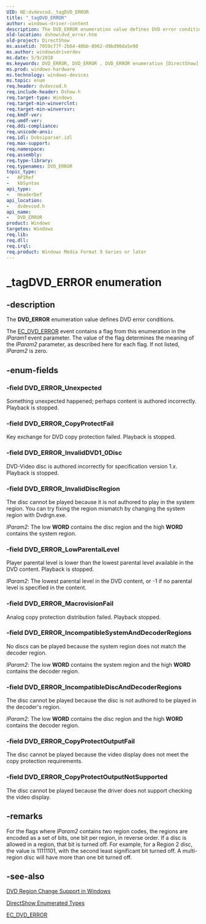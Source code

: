 ```yaml
---
UID: NE:dvdevcod._tagDVD_ERROR
title: "_tagDVD_ERROR"
author: windows-driver-content
description: The DVD_ERROR enumeration value defines DVD error conditions.
old-location: dshow\dvd_error.htm
old-project: DirectShow
ms.assetid: 7059c77f-2b64-40bb-8962-d9bd90da5e90
ms.author: windowsdriverdev
ms.date: 5/9/2018
ms.keywords: DVD_ERROR, DVD_ERROR , DVD_ERROR enumeration [DirectShow], DVD_ERROREnumeration, DVD_ERROR_CopyProtectFail, DVD_ERROR_CopyProtectOutputFail, DVD_ERROR_CopyProtectOutputNotSupported, DVD_ERROR_IncompatibleDiscAndDecoderRegions, DVD_ERROR_IncompatibleSystemAndDecoderRegions, DVD_ERROR_InvalidDVD1_0Disc, DVD_ERROR_InvalidDiscRegion, DVD_ERROR_LowParentalLevel, DVD_ERROR_MacrovisionFail, DVD_ERROR_Unexpected, _tagDVD_ERROR, dshow.dvd_error, dvdevcod/DVD_ERROR, dvdevcod/DVD_ERROR_CopyProtectFail, dvdevcod/DVD_ERROR_CopyProtectOutputFail, dvdevcod/DVD_ERROR_CopyProtectOutputNotSupported, dvdevcod/DVD_ERROR_IncompatibleDiscAndDecoderRegions, dvdevcod/DVD_ERROR_IncompatibleSystemAndDecoderRegions, dvdevcod/DVD_ERROR_InvalidDVD1_0Disc, dvdevcod/DVD_ERROR_InvalidDiscRegion, dvdevcod/DVD_ERROR_LowParentalLevel, dvdevcod/DVD_ERROR_MacrovisionFail, dvdevcod/DVD_ERROR_Unexpected
ms.prod: windows-hardware
ms.technology: windows-devices
ms.topic: enum
req.header: dvdevcod.h
req.include-header: Dshow.h
req.target-type: Windows
req.target-min-winverclnt: 
req.target-min-winversvr: 
req.kmdf-ver: 
req.umdf-ver: 
req.ddi-compliance: 
req.unicode-ansi: 
req.idl: Dvbsiparser.idl
req.max-support: 
req.namespace: 
req.assembly: 
req.type-library: 
req.typenames: DVD_ERROR
topic_type:
-	APIRef
-	kbSyntax
api_type:
-	HeaderDef
api_location:
-	dvdevcod.h
api_name:
-	DVD_ERROR
product: Windows
targetos: Windows
req.lib: 
req.dll: 
req.irql: 
req.product: Windows Media Format 9 Series or later
---
```


# _tagDVD_ERROR enumeration


## -description



The <b>DVD_ERROR</b> enumeration value defines DVD error conditions.



The <a href="https://msdn.microsoft.com/2cd3e0c4-e2b7-4aa1-9f3c-9003eabfb08a">EC_DVD_ERROR</a> event contains a flag from this enumeration in the <i>lParam1</i> event parameter. The value of the flag determines the meaning of the <i>lParam2</i> parameter, as described here for each flag. If not listed, <i>lParam2</i> is zero.


## -enum-fields




### -field DVD_ERROR_Unexpected

Something unexpected happened; perhaps content is authored incorrectly. Playback is stopped.


### -field DVD_ERROR_CopyProtectFail

Key exchange for DVD copy protection failed. Playback is stopped.


### -field DVD_ERROR_InvalidDVD1_0Disc

DVD-Video disc is authored incorrectly for specification version 1.<i>x</i>. Playback is stopped.


### -field DVD_ERROR_InvalidDiscRegion

The disc cannot be played because it is not authored to play in the system region. You can try fixing the region mismatch by changing the system region with Dvdrgn.exe.

<i>lParam2</i>: The low <b>WORD</b> contains the disc region and the high <b>WORD</b> contains the system region.


### -field DVD_ERROR_LowParentalLevel

Player parental level is lower than the lowest parental level available in the DVD content. Playback is stopped.

<i>lParam2</i>: The lowest parental level in the DVD content, or -1 if no parental level is specified in the content.


### -field DVD_ERROR_MacrovisionFail

Analog copy protection distribution failed. Playback stopped.


### -field DVD_ERROR_IncompatibleSystemAndDecoderRegions

No discs can be played because the system region does not match the decoder region.

<i>lParam2</i>: The low <b>WORD</b> contains the system region and the high <b>WORD</b> contains the decoder region.


### -field DVD_ERROR_IncompatibleDiscAndDecoderRegions

The disc cannot be played because the disc is not authored to be played in the decoder's region.

<i>lParam2</i>: The low <b>WORD</b> contains the disc region and the high <b>WORD</b> contains the decoder region.


### -field DVD_ERROR_CopyProtectOutputFail

The disc cannot be played because the video display does not meet the copy protection requirements. 


### -field DVD_ERROR_CopyProtectOutputNotSupported

The disc cannot be played because the driver does not support checking the video display.


## -remarks



For the flags where <i>lParam2</i> contains two region codes, the regions are encoded as a set of bits, one bit per region, in reverse order. If a disc is allowed in a region, that bit is turned off. For example, for a Region 2 disc, the value is 11111101, with the second least significant bit turned off. A multi-region disc will have more than one bit turned off.




## -see-also




<a href="https://msdn.microsoft.com/db3e5a03-ca92-48c6-a4fe-575975996cd4">DVD Region Change Support in Windows</a>



<a href="https://msdn.microsoft.com/74467006-b077-49c0-8573-f939ac3d3444">DirectShow Enumerated Types</a>



<a href="https://msdn.microsoft.com/2cd3e0c4-e2b7-4aa1-9f3c-9003eabfb08a">EC_DVD_ERROR</a>
 

 

